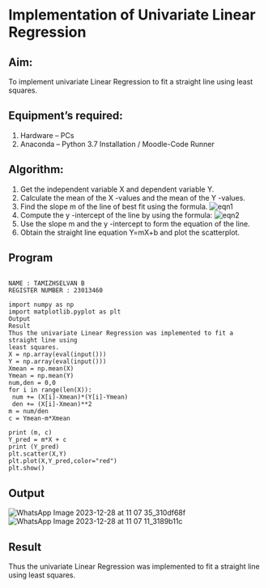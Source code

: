 # Implementation of Univariate Linear Regression
## Aim:
To implement univariate Linear Regression to fit a straight line using least squares.
## Equipment’s required:
1.	Hardware – PCs
2.	Anaconda – Python 3.7 Installation / Moodle-Code Runner
## Algorithm:
1.	Get the independent variable X and dependent variable Y.
2.	Calculate the mean of the X -values and the mean of the Y -values.
3.	Find the slope m of the line of best fit using the formula.
 ![eqn1](./eq1.jpg)
4.	Compute the y -intercept of the line by using the formula:
![eqn2](./eq2.jpg)  
5.	Use the slope m and the y -intercept to form the equation of the line.
6.	Obtain the straight line equation Y=mX+b and plot the scatterplot.
## Program
```

NAME : TAMIZHSELVAN B
REGISTER NUMBER : 23013460

import numpy as np
import matplotlib.pyplot as plt
Output
Result
Thus the univariate Linear Regression was implemented to fit a straight line using
least squares.
X = np.array(eval(input()))
Y = np.array(eval(input()))
Xmean = np.mean(X)
Ymean = np.mean(Y)
num,den = 0,0
for i in range(len(X)):
 num += (X[i]-Xmean)*(Y[i]-Ymean)
 den += (X[i]-Xmean)**2
m = num/den
c = Ymean-m*Xmean

print (m, c)
Y_pred = m*X + c
print (Y_pred)
plt.scatter(X,Y)
plt.plot(X,Y_pred,color="red")
plt.show()

```
## Output
![WhatsApp Image 2023-12-28 at 11 07 35_310df68f](https://github.com/tamizhselvan23013460/Univariate-Linear-Regression/assets/150231370/e87bf379-4c83-40ba-befa-670665144908)
![WhatsApp Image 2023-12-28 at 11 07 11_3189b11c](https://github.com/tamizhselvan23013460/Univariate-Linear-Regression/assets/150231370/06c742ac-54f8-4267-9837-52c4bab0ccd7)


## Result
Thus the univariate Linear Regression was implemented to fit a straight line using least squares.
